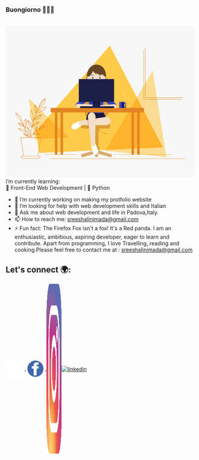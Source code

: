 ### Buongiorno 👋👩‍💻
<br>
 <img src="https://github.com/shalinimada/shalinimada/blob/master/girl.gif" alt="Coder GIF" width="500" height="400">
</br>
 I’m currently learning:<br>
🌱 Front-End Web Development | 🌱 Python

- 🔭 I’m currently working on making my protfolio website
- 🤔 I’m looking for help with web development skills and Italian
- 💬 Ask me about web development and life in Padova,Italy.
- 📫 How to reach me: sreeshalinimada@gmail.com
- ⚡ Fun fact: The Firefox Fox isn't a fox! It's a Red panda.
I am an enthusiastic, ambitious, aspiring developer, eager to learn and contribute. Apart from programming, I love Travelling, reading and cooking.Please feel free to contact me at : sreeshalinimada@gmail.com

## Let's connect 🌍:
<a href="https://github.com/shalinimada">  <img align="center" src="https://github.com/shalinimada/shalinimada/blob/b589c2e0371e77fcc3fd1efb00f36c0e082d034e/logos/github.png" width="50" height="50" alt="github"> </a><a href="https://www.facebook.com/shalinimada/">  <img align="center" src="https://github.com/shalinimada/shalinimada/blob/b589c2e0371e77fcc3fd1efb00f36c0e082d034e/logos/fb.png" width="50" height="50" alt="facebook"> </a><a href="https://www.instagram.com/shalini_sreee/"><img align="center" src="https://github.com/shalinimada/shalinimada/blob/b589c2e0371e77fcc3fd1efb00f36c0e082d034e/logos/insta.png" width="40" height="450" alt="instagram"></img></a><a href="https://www.linkedin.com/in/sree-shalini-mada-a89638190/"><img align="center" src="https://logos-world.net/wp-content/uploads/2020/04/Linkedin-Logo.png" width="60" height="50" alt="linkedin"></a>


